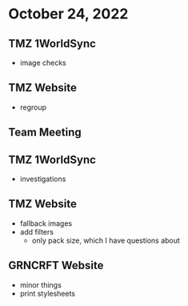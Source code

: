 # October 24, 2022

## TMZ 1WorldSync
- image checks

## TMZ Website
- regroup

## Team Meeting

## TMZ 1WorldSync
- investigations

## TMZ Website
- fallback images
- add filters
	- only pack size, which I have questions about

## GRNCRFT Website
- minor things
- print stylesheets

